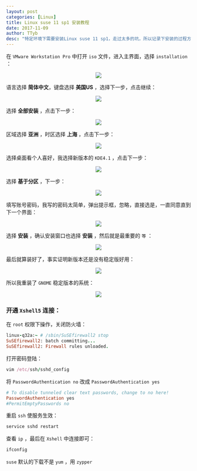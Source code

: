 ```yaml
---
layout: post
categories: [Linux]
title: Linux suse 11 sp1 安装教程
date: 2017-11-09
author: TTyb
desc: "特定环境下需要安装Linux suse 11 sp1，走过太多的坑，所以记录下安装的过程方便以后再使用"
---
```


在 `VMware Workstation Pro` 中打开 `iso` 文件，进入主界面，选择 `installation` ：

<p style="text-align:center"><img src="/static/postimage/linux/suse/1996148-20171109091548153-1846914593.png" class="img-responsive center-block"/></p>

语言选择 **简体中文**，键盘选择 **美国US** ，选择下一步，点击继续：

<p style="text-align:center"><img src="/static/postimage/linux/suse/2996148-20171109091904794-1495399188.png" class="img-responsive center-block"/></p>

选择 **全部安装** ，点击下一步：

<p style="text-align:center"><img src="/static/postimage/linux/suse/3996148-20171109092011231-153677505.png" class="img-responsive center-block"/></p>

区域选择 **亚洲** ，时区选择 **上海** ，点击下一步：

<p style="text-align:center"><img src="/static/postimage/linux/suse/4996148-20171109092125544-1354742202.png" class="img-responsive center-block"/></p>

选择桌面看个人喜好，我选择新版本的 `KDE4.1` ，点击下一步：

<p style="text-align:center"><img src="/static/postimage/linux/suse/5996148-20171109092302138-1808466605.png" class="img-responsive center-block"/></p>

选择 **基于分区** ，下一步：

<p style="text-align:center"><img src="/static/postimage/linux/suse/6996148-20171109092349372-2114497399.png" class="img-responsive center-block"/></p>

填写账号密码，我写的密码太简单，弹出提示框，忽略，直接选是，一直同意直到下一个界面：

<p style="text-align:center"><img src="/static/postimage/linux/suse/7996148-20171109092519981-452729107.png" class="img-responsive center-block"/></p>

选择 **安装** ，确认安装窗口也选择 **安装** ，然后就是最重要的 `等` ：

<p style="text-align:center"><img src="/static/postimage/linux/suse/8996148-20171109092644075-263329700.png" class="img-responsive center-block"/></p>

最后就算装好了，事实证明新版本还是没有稳定版好用：

<p style="text-align:center"><img src="/static/postimage/linux/suse/9996148-20171109094237091-566076248.png" class="img-responsive center-block"/></p>

所以我重装了 `GNOME` 稳定版本的系统：

<p style="text-align:center"><img src="/static/postimage/linux/suse/10996148-20171109110132981-1955938616.png" class="img-responsive center-block"/></p>

### 开通 `Xshell5` 连接：

在 `root` 权限下操作，关闭防火墙：

~~~ruby
linux-q32a:~ # /sbin/SuSEfirewall2 stop
SuSEfirewall2: batch committing...
SuSEfirewall2: Firewall rules unloaded.
~~~

打开密码登陆：

~~~ruby
vim /etc/ssh/sshd_config
~~~

将 `PasswordAuthentication no` 改成 `PasswordAuthentication yes`

~~~ruby
# To disable tunneled clear text passwords, change to no here!
PasswordAuthentication yes
#PermitEmptyPasswords no
~~~

重启 `ssh` 使服务生效：

~~~ruby
service sshd restart
~~~

查看 `ip` ，最后在 `Xshell` 中连接即可：

~~~ruby
ifconfig
~~~

 `suse` 默认的下载不是 `yum` ，用 `zypper`